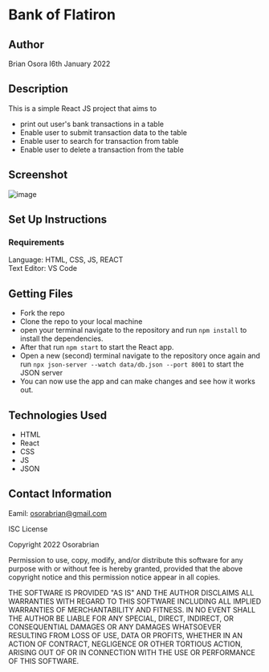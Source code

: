 # Bank of Flatiron

## Author
Brian Osora I6th January 2022

## Description
This is a simple React JS project that aims to

- print out user's bank transactions in a table
- Enable user to submit transaction data to the table
- Enable user to search for transaction from table
- Enable user to delete a transaction from the table

## Screenshot
![image](https://user-images.githubusercontent.com/83941341/212747571-0a0c8814-1b49-463b-b521-2ef871c546c3.png)


## Set Up Instructions
### Requirements
Language: HTML, CSS, JS, REACT   
Text Editor: VS Code

## Getting Files
- Fork the repo
- Clone the repo to your local machine
- open your terminal navigate to the repository and run ```npm install``` to install the dependencies.
- After that run ```npm start``` to start the React app.
- Open a new (second) terminal navigate to the repository once again and run ```npx json-server --watch data/db.json --port 8001``` to start the JSON server
- You can now use the app and can make changes and see how it works out.
  
## Technologies Used
- HTML
- React
- CSS 
- JS
- JSON

## Contact Information
Eamil: osorabrian@gmail.com

ISC License

Copyright 2022 Osorabrian

Permission to use, copy, modify, and/or distribute this software for any purpose with or without fee is hereby granted, provided that the above copyright notice and this permission notice appear in all copies.

THE SOFTWARE IS PROVIDED "AS IS" AND THE AUTHOR DISCLAIMS ALL WARRANTIES WITH REGARD TO THIS SOFTWARE INCLUDING ALL IMPLIED WARRANTIES OF MERCHANTABILITY AND FITNESS. IN NO EVENT SHALL THE AUTHOR BE LIABLE FOR ANY SPECIAL, DIRECT, INDIRECT, OR CONSEQUENTIAL DAMAGES OR ANY DAMAGES WHATSOEVER RESULTING FROM LOSS OF USE, DATA OR PROFITS, WHETHER IN AN ACTION OF CONTRACT, NEGLIGENCE OR OTHER TORTIOUS ACTION, ARISING OUT OF OR IN CONNECTION WITH THE USE OR PERFORMANCE OF THIS SOFTWARE.

